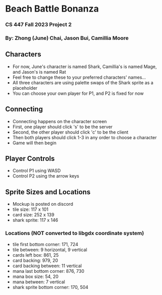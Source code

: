# Beach Battle Bonanza
### CS 447 Fall 2023 Project 2
### By: Zhong (June) Chai, Jason Bui, Camillia Moore

## Characters
- For now, June's character is named Shark, Camillia's is named Mage, and Jason's is named Rat
- Feel free to change these to your preferred characters' names...
- All three characters are using palette swaps of the Shark sprite as a placeholder
- You can choose your own player for P1, and P2 is fixed for now

## Connecting
- Connecting happens on the character screen
- First, one player should click 's' to be the server
- Second, the other player should click 'c' to be the client
- Then both players should click 1-3 in any order to choose a character
- Game will then begin

## Player Controls
- Control P1 using WASD
- Control P2 using the arrow keys

## Sprite Sizes and Locations
- Mockup is posted on discord
- tile size: 117 x 101
- card size: 252 x 139
- shark sprite: 117 x 146

### Locations (NOT converted to libgdx coordinate system)
- tile first bottom corner: 171, 724
- tile between: 9 horizontal, 9 vertical
- cards left box: 861, 25
- card backing: 979, 20
- card backing between: 11 vertical
- mana last bottom corner: 876, 730
- mana box size: 54, 20
- mana between: 7 vertical
- shark sprite bottom corner: 170, 504
